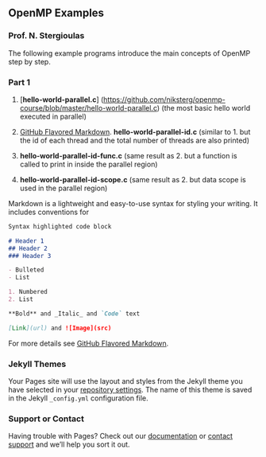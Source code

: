 ## OpenMP Examples
### Prof. N. Stergioulas


The following example programs introduce the main concepts of OpenMP step by step.

### Part 1

1. [**hello-world-parallel.c**] (https://github.com/niksterg/openmp-course/blob/master/hello-world-parallel.c)  (the most basic hello world executed in parallel)

2. [GitHub Flavored Markdown](https://guides.github.com/features/mastering-markdown/). **hello-world-parallel-id.c**  (similar to 1. but the id of each thread and the total number of threads are also printed)

3. **hello-world-parallel-id-func.c**  (same result as 2. but a function is called to print in inside the parallel region)

4. **hello-world-parallel-id-scope.c**  (same result as 2. but data scope is used in the parallel region)

Markdown is a lightweight and easy-to-use syntax for styling your writing. It includes conventions for

```markdown
Syntax highlighted code block

# Header 1
## Header 2
### Header 3

- Bulleted
- List

1. Numbered
2. List

**Bold** and _Italic_ and `Code` text

[Link](url) and ![Image](src)
```

For more details see [GitHub Flavored Markdown](https://guides.github.com/features/mastering-markdown/).

### Jekyll Themes

Your Pages site will use the layout and styles from the Jekyll theme you have selected in your [repository settings](https://github.com/niksterg/openmp-course/settings). The name of this theme is saved in the Jekyll `_config.yml` configuration file.

### Support or Contact

Having trouble with Pages? Check out our [documentation](https://help.github.com/categories/github-pages-basics/) or [contact support](https://github.com/contact) and we’ll help you sort it out.
